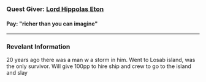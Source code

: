### Quest Giver: [Lord Hippolas Eton](../Characters/NPCs/Lord%20Hippolas%20Eton.md)

#### Pay: "richer than you can imagine"
***

### Revelant Information

20 years ago there was a man w a storm in him. Went to Losab island, was the only survivor. Will give 100pp to hire ship and crew to go to the island and slay